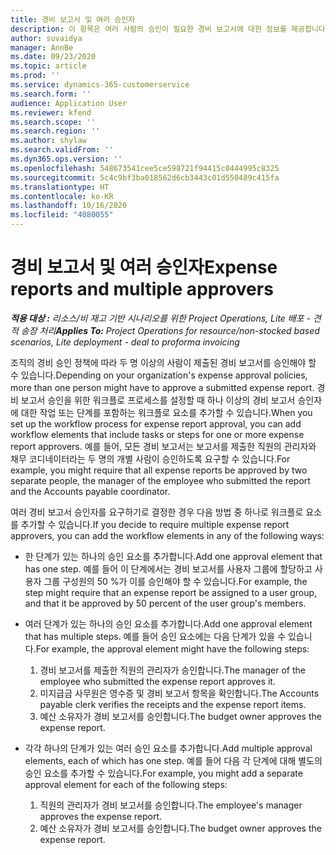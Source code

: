 ```yaml
---
title: 경비 보고서 및 여러 승인자
description: 이 항목은 여러 사람의 승인이 필요한 경비 보고서에 대한 정보를 제공합니다.
author: suvaidya
manager: AnnBe
ms.date: 09/23/2020
ms.topic: article
ms.prod: ''
ms.service: dynamics-365-customerservice
ms.search.form: ''
audience: Application User
ms.reviewer: kfend
ms.search.scope: ''
ms.search.region: ''
ms.author: shylaw
ms.search.validFrom: ''
ms.dyn365.ops.version: ''
ms.openlocfilehash: 548673541cee5ce598721f94415c0444995c8325
ms.sourcegitcommit: 5c4c9bf3ba018562d6cb3443c01d550489c415fa
ms.translationtype: HT
ms.contentlocale: ko-KR
ms.lasthandoff: 10/16/2020
ms.locfileid: "4080055"
---
```

# <a name="expense-reports-and-multiple-approvers"></a><span data-ttu-id="abcf1-103">경비 보고서 및 여러 승인자</span><span class="sxs-lookup"><span data-stu-id="abcf1-103">Expense reports and multiple approvers</span></span>

<span data-ttu-id="abcf1-104">_**적용 대상 :** 리소스/비 재고 기반 시나리오를 위한 Project Operations, Lite 배포 - 견적 송장 처리_</span><span class="sxs-lookup"><span data-stu-id="abcf1-104">_**Applies To:** Project Operations for resource/non-stocked based scenarios, Lite deployment - deal to proforma invoicing_</span></span>

<span data-ttu-id="abcf1-105">조직의 경비 승인 정책에 따라 두 명 이상의 사람이 제출된 경비 보고서를 승인해야 할 수 있습니다.</span><span class="sxs-lookup"><span data-stu-id="abcf1-105">Depending on your organization's expense approval policies, more than one person might have to approve a submitted expense report.</span></span> <span data-ttu-id="abcf1-106">경비 보고서 승인을 위한 워크플로 프로세스를 설정할 때 하나 이상의 경비 보고서 승인자에 대한 작업 또는 단계를 포함하는 워크플로 요소를 추가할 수 있습니다.</span><span class="sxs-lookup"><span data-stu-id="abcf1-106">When you set up the workflow process for expense report approval, you can add workflow elements that include tasks or steps for one or more expense report approvers.</span></span> <span data-ttu-id="abcf1-107">예를 들어, 모든 경비 보고서는 보고서를 제출한 직원의 관리자와 채무 코디네이터라는 두 명의 개별 사람이 승인하도록 요구할 수 있습니다.</span><span class="sxs-lookup"><span data-stu-id="abcf1-107">For example, you might require that all expense reports be approved by two separate people, the manager of the employee who submitted the report and the Accounts payable coordinator.</span></span>

<span data-ttu-id="abcf1-108">여러 경비 보고서 승인자를 요구하기로 결정한 경우 다음 방법 중 하나로 워크플로 요소를 추가할 수 있습니다.</span><span class="sxs-lookup"><span data-stu-id="abcf1-108">If you decide to require multiple expense report approvers, you can add the workflow elements in any of the following ways:</span></span>

- <span data-ttu-id="abcf1-109">한 단계가 있는 하나의 승인 요소를 추가합니다.</span><span class="sxs-lookup"><span data-stu-id="abcf1-109">Add one approval element that has one step.</span></span> <span data-ttu-id="abcf1-110">예를 들어 이 단계에서는 경비 보고서를 사용자 그룹에 할당하고 사용자 그룹 구성원의 50 %가 이를 승인해야 할 수 있습니다.</span><span class="sxs-lookup"><span data-stu-id="abcf1-110">For example, the step might require that an expense report be assigned to a user group, and that it be approved by 50 percent of the user group's members.</span></span>
- <span data-ttu-id="abcf1-111">여러 단계가 있는 하나의 승인 요소를 추가합니다.</span><span class="sxs-lookup"><span data-stu-id="abcf1-111">Add one approval element that has multiple steps.</span></span> <span data-ttu-id="abcf1-112">예를 들어 승인 요소에는 다음 단계가 있을 수 있습니다.</span><span class="sxs-lookup"><span data-stu-id="abcf1-112">For example, the approval element might have the following steps:</span></span>

    1. <span data-ttu-id="abcf1-113">경비 보고서를 제출한 직원의 관리자가 승인합니다.</span><span class="sxs-lookup"><span data-stu-id="abcf1-113">The manager of the employee who submitted the expense report approves it.</span></span>
    2. <span data-ttu-id="abcf1-114">미지급금 사무원은 영수증 및 경비 보고서 항목을 확인합니다.</span><span class="sxs-lookup"><span data-stu-id="abcf1-114">The Accounts payable clerk verifies the receipts and the expense report items.</span></span>
    3. <span data-ttu-id="abcf1-115">예산 소유자가 경비 보고서를 승인합니다.</span><span class="sxs-lookup"><span data-stu-id="abcf1-115">The budget owner approves the expense report.</span></span>

- <span data-ttu-id="abcf1-116">각각 하나의 단계가 있는 여러 승인 요소를 추가합니다.</span><span class="sxs-lookup"><span data-stu-id="abcf1-116">Add multiple approval elements, each of which has one step.</span></span> <span data-ttu-id="abcf1-117">예를 들어 다음 각 단계에 대해 별도의 승인 요소를 추가할 수 있습니다.</span><span class="sxs-lookup"><span data-stu-id="abcf1-117">For example, you might add a separate approval element for each of the following steps:</span></span>

    1. <span data-ttu-id="abcf1-118">직원의 관리자가 경비 보고서를 승인합니다.</span><span class="sxs-lookup"><span data-stu-id="abcf1-118">The employee's manager approves the expense report.</span></span>
    2. <span data-ttu-id="abcf1-119">예산 소유자가 경비 보고서를 승인합니다.</span><span class="sxs-lookup"><span data-stu-id="abcf1-119">The budget owner approves the expense report.</span></span>
